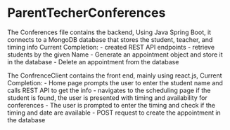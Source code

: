 # ParentTecherConferences

The Conferences file contains the backend, Using Java Spring Boot, it connects to a MongoDB database that stores the student, teacher, and timing info
    Current Completion:
        - created REST API endpoints
        - retrieve students by the given Name
        - Generate an appointment object and store it in the database 
        - Delete an appointment from the database 
        
The ConfrenceClient contains the front end, mainly using react.js, 
    Current Completion:
        - Home page prompts the user to enter the student name and calls REST API to get the info 
        - navigates to the scheduling page if the student is found, the user is presented with timing and availability for conferences
        - The user is prompted to enter the timing and check if the timing and date are available
        - POST request to create the appointment in the database
